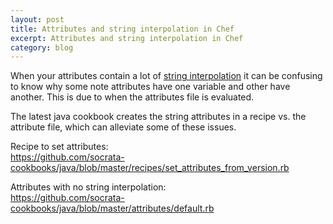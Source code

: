 ```yaml
---
layout: post
title: Attributes and string interpolation in Chef
excerpt: Attributes and string interpolation in Chef
category: blog
---
```

When your attributes contain a lot of [string interpolation](https://en.wikipedia.org/wiki/String_interpolation) it can be confusing to know why some note attributes have one variable and other have another. This is due to when the attributes file is evaluated. 

The latest java cookbook creates the string attributes in a recipe vs. the attribute file, which can alleviate some of these issues.

Recipe to set attributes:  
<https://github.com/socrata-cookbooks/java/blob/master/recipes/set_attributes_from_version.rb>

Attributes with no string interpolation:  
<https://github.com/socrata-cookbooks/java/blob/master/attributes/default.rb>
